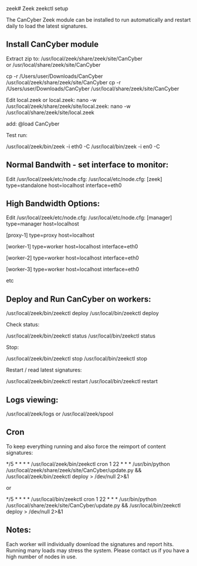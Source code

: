 zeek# Zeek zeekctl setup

The CanCyber Zeek module can be installed to run automatically and restart daily to load the latest signatures.


## Install CanCyber module 

Extract zip to: /usr/local/zeek/share/zeek/site/CanCyber  
 or /usr/local/share/zeek/site/CanCyber

cp -r /Users/user/Downloads/CanCyber /usr/local/zeek/share/zeek/site/CanCyber
cp -r /Users/user/Downloads/CanCyber /usr/local/share/zeek/site/CanCyber

Edit local.zeek or local.zeek: nano -w /usr/local/zeek/share/zeek/site/local.zeek: 
nano -w /usr/local/share/zeek/site/local.zeek

add:
@load CanCyber


Test run:

/usr/local/zeek/bin/zeek -i eth0 -C
/usr/local/bin/zeek -i en0 -C

## Normal Bandwith - set interface to monitor:

Edit /usr/local/zeek/etc/node.cfg:
/usr/local/etc/node.cfg:
[zeek]
type=standalone
host=localhost
interface=eth0


## High Bandwidth Options:


Edit /usr/local/zeek/etc/node.cfg:
/usr/local/etc/node.cfg:
[manager]
type=manager
host=localhost
 
[proxy-1]
type=proxy
host=localhost
 
[worker-1]
type=worker
host=localhost
interface=eth0
 

[worker-2]
type=worker
host=localhost
interface=eth0


[worker-3]
type=worker
host=localhost
interface=eth0

etc


## Deploy and Run CanCyber on workers:

/usr/local/zeek/bin/zeekctl deploy
/usr/local/bin/zeekctl deploy

Check status:

/usr/local/zeek/bin/zeekctl status
/usr/local/bin/zeekctl status

Stop:

/usr/local/zeek/bin/zeekctl stop
/usr/local/bin/zeekctl stop

Restart / read latest signatures:

/usr/local/zeek/bin/zeekctl restart
/usr/local/bin/zeekctl restart

## Logs viewing:

/usr/local/zeek/logs or /usr/local/zeek/spool

## Cron

To keep everything running and also force the reimport of content signatures:

*/5 * * * * /usr/local/zeek/bin/zeekctl cron
1 22 * * * /usr/bin/python /usr/local/zeek/share/zeek/site/CanCyber/update.py && /usr/local/zeek/bin/zeekctl deploy  > /dev/null 2>&1

or

*/5 * * * * /usr/local/bin/zeekctl cron
1 22 * * * /usr/bin/python /usr/local/share/zeek/site/CanCyber/update.py && /usr/local/bin/zeekctl deploy  > /dev/null 2>&1


## Notes:

Each worker will individually download the signatures and report hits. Running many loads may stress the system. Please contact us if you have a high number of nodes in use.


